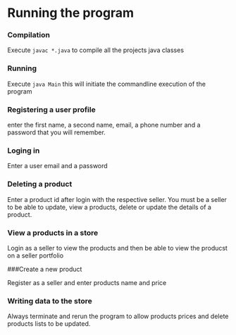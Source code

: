 # Running the program

### Compilation
 Execute `javac *.java` to compile all the projects java classes

### Running
Execute `java Main` this will initiate the commandline execution of the program

### Registering a user profile
enter the first name, a second name, email, a phone number and a password that you will remember.

### Loging in

Enter a user email and a password

### Deleting a product

Enter a product id after login with the respective seller.
You must be a seller to be able to update, view a products, delete or update the details of a product.

### View a products in a store

Login as a seller to view the products and then be able to view the producst on a seller portfolio

###Create a new product

Register as a seller and enter products name and price

### Writing data to the store
Always terminate and rerun the program to allow products prices and delete products lists to be updated.
